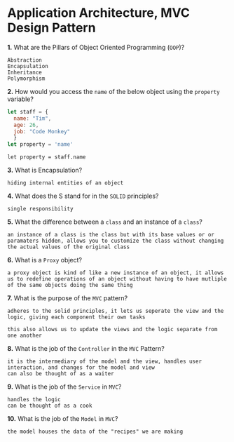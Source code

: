 # Application Architecture, MVC Design Pattern

**1.** What are the Pillars of Object Oriented Programming (`OOP`)?
<!-- enter you answer in the space below -->
```
Abstraction
Encapsulation
Inheritance
Polymorphism

```
**2.** How would you access the `name` of the below object using the `property` variable?
```js
let staff = {
  name: "Tim",
  age: 26,
  job: "Code Monkey"
  }
let property = 'name'
```
<!-- enter you answer in the space below -->
```
let property = staff.name

```
**3.** What is Encapsulation?
<!-- enter you answer in the space below -->
```
hiding internal entities of an object

```
**4.** What does the S stand for in the `SOLID` principles?
<!-- enter you answer in the space below -->
```
single responsibility

```
**5.** What the difference between a `class` and an instance of a `class`?
<!-- enter you answer in the space below -->
```
an instance of a class is the class but with its base values or or paramaters hidden, allows you to customize the class without changing the actual values of the original class

```
**6.** What is a `Proxy` object?
<!-- enter you answer in the space below -->
```
a proxy object is kind of like a new instance of an object, it allows us to redefine operations of an object without having to have mutliple of the same objects doing the same thing

```

**7.** What is the purpose of the `MVC` pattern?
<!-- enter you answer in the space below -->
```
adheres to the solid principles, it lets us seperate the view and the logic, giving each component their own tasks

this also allows us to update the views and the logic separate from one another

```
**8.** What is the job of the `Controller` in the `MVC` Pattern?
<!-- enter you answer in the space below -->
```
it is the intermediary of the model and the view, handles user interaction, and changes for the model and view
can also be thought of as a waiter

```

**9.** What is the job of the `Service` in `MVC`?
<!-- enter you answer in the space below -->
```
handles the logic
can be thought of as a cook
```
**10.** What is the job of the `Model` in `MVC`?
<!-- enter you answer in the space below -->
```
the model houses the data of the "recipes" we are making

```
